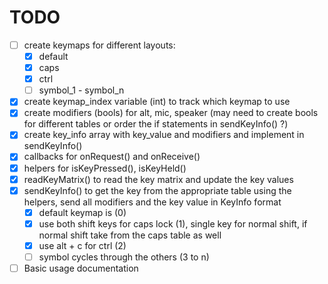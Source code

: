 # TODO

- [ ] create keymaps for different layouts:
    - [x] default
    - [x] caps
    - [x] ctrl
    - [ ] symbol_1 - symbol_n
- [x] create keymap_index variable (int) to track which keymap to use
- [x] create modifiers (bools) for alt, mic, speaker (may need to create bools for different tables or order the if statements in sendKeyInfo() ?)
- [x] create key_info array with key_value and modifiers and implement in sendKeyInfo()
- [x] callbacks for onRequest() and onReceive()
- [x] helpers for isKeyPressed(), isKeyHeld()
- [x] readKeyMatrix() to read the key matrix and update the key values
- [x] sendKeyInfo() to get the key from the appropriate table using the helpers, send all modifiers and the key value in KeyInfo format
    - [x] default keymap is (0)
    - [x] use both shift keys for caps lock (1), single key for normal shift, if normal shift take from the caps table as well
    - [x] use alt + c for ctrl (2)
    - [ ] symbol cycles through the others (3 to n)
- [ ] Basic usage documentation